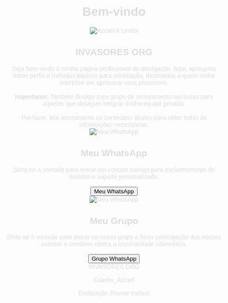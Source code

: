 <html lang="pt-br">
<head>
<meta charset="UTF-8" />
<meta name="viewport" content="width=device-width, initial-scale=1" />
<title>Azrael A Lenda</title>
<style>
  body {
    background-image: url('https://i.ibb.co/d4X1w9nv/3f40e162c24a8036722af1750f9511a1.jpg');
    background-position: center;
    background-repeat: no-repeat;
    background-size: cover;
    color: #ddd;
    font-family: 'Arial', sans-serif;
    margin: 0;
    padding: 20px;
    text-align: center;
  }

  h1, h2 {
    color: #0ff;
    font-weight: 900;
    text-transform: uppercase;
    text-shadow:
       0 0 5px #0ff,
       0 0 10px #0ff,
       0 0 20px #0ff,
       0 0 40px #0ff,
       0 0 80px #0ff;
    margin: 30px 0 10px;
  }

  h1 {
    font-size: 2.5em;
  }

  h2 {
    font-size: 1.8em;
  }

  .profile-pic {
    border-radius: 50%;
    width: 120px;
    height: 120px;
    margin: 20px auto;
    display: block;
    border: 3px solid #0ff;
    box-shadow: 0 0 15px #0ff;
  }

  .content-box {
    background: rgba(255, 255, 255, 0.1);
    border-radius: 10px;
    padding: 20px;
    margin: 20px auto 40px;
    max-width: 600px;
    font-size: 1em;
    line-height: 1.5;
  }

  .content-box strong {
    color: #0ff;
  }

  .contact-section {
    background: url('') no-repeat center bottom;
    background-size: contain;
    padding: 50px 20px 100px;
    position: relative;
    max-width: 600px;
    margin: 0 auto 40px;
  }
  
    .group-section {
    background-size: contain;
    padding: 50px 20px 100px;
    position: relative;
    max-width: 600px;
    margin: 0 auto 40px;
  }

  .contact-pic {
    border-radius: 50%;
    width: 100px;
    height: 100px;
    border: 3px solid #0ff;
    box-shadow: 0 0 10px #0ff;
    margin: 0 auto 10px;
    display: block;
  }

  .button-neon {
    background-color: #0ff;
    border: none;
    border-radius: 8px;
    color: #000;
    font-weight: bold;
    padding: 15px 40px;
    font-size: 1.1em;
    cursor: pointer;
    box-shadow: 
      0 0 5px #0ff,
      0 0 10px #0ff,
      0 0 20px #0ff,
      0 0 40px #0ff;
    transition: 0.3s ease-in-out;
  }

  .button-neon:hover {
    background-color: #00ffffcc;
    box-shadow:
      0 0 15px #0ff,
      0 0 25px #0ff,
      0 0 35px #0ff,
      0 0 50px #0ff;
    color: #000;
  }

  footer {
    color: #0ff;
    font-size: 0.8em;
    font-weight: 700;
    text-transform: uppercase;
    letter-spacing: 2px;
    margin-top: 40px;
  }
  
  p {
    color: #0ff;
    font-size: 0.8em;
    font-weight: 700;
    text-transform: uppercase;
    letter-spacing: 2px;
    margin-top: 40px;
  }
</style>
</head>
<body>

<h1>Bem-vindo</h1>

<img src="https://i.ibb.co/QFbZvzbX/IMG-20251021-WA0311.jpg" alt="Azrael A Lenda" class="profile-pic"/>

<h2>INVASORES ORG</h2>

<div class="content-box">
  Seja bem-vindo à minha página profissional de divulgação. Aqui, apresento meus perfis e métodos básicos para otimização, destinados a quem tenha interesse em aprimorar seus processos.
  <br /><br />
  <strong>Importante:</strong> Também divulgo meu grupo de recrutamento exclusivo para aqueles que desejam integrar minha equipe privada.
  <br /><br />
  Por favor, leia atentamente os conteúdos abaixo para obter todas as informações necessárias.
</div>

<div class="contact-section">
  <img src="https://i.ibb.co/FqjxswC6/IMG-20251021-WA0305.jpg" alt="Meu WhatsApp" class="contact-pic"/>
  <h2>Meu WhatsApp</h2>
  <div class="content-box" style="background: rgba(255,255,255,0.1); max-width: 100%; margin: 15px auto;">
    Sinta-se à vontade para entrar em contato comigo para esclarecimento de dúvidas e suporte personalizado.
  </div>
  <button class="button-neon" onclick="window.open('https://wa.me/5511971116992', '_blank')">Meu WhatsApp</button>
</div>
<div class="group-section">
  <img src="https://i.ibb.co/9mxVR7YC/IMG-20251021-WA0342.jpg" alt="Meu WhatsApp" class="contact-pic"/>
  <h2>Meu Grupo</h2>
  <div class="content-box" style="background: rgba(255,255,255,0.1); max-width: 100%; margin: 15px auto;">
    Sinta-se à vontade para entrar no nosso grupo e fazer participação dos nossos eventos e combate contra a criminalidade cibernética.
  </div>
<button class="button-neon" onclick="location.href='https://chat.whatsapp.com/INdpkJGLrRG1ifRXylJ8oV?mode=wwt'">Grupo WhatsApp</button>
<footer>
  INVASORES ORG
</footer>
<p>Criador_Azrael</p>
  <p>Estilização Jhunior esthurt</p></body></html>
